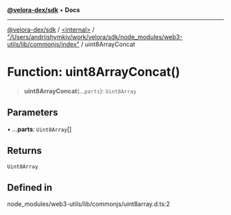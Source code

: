 [**@velora-dex/sdk**](../../../../README.md) • **Docs**

***

[@velora-dex/sdk](../../../../globals.md) / [\<internal\>](../../../README.md) / ["/Users/andriishymkiv/work/velora/sdk/node\_modules/web3-utils/lib/commonjs/index"](../README.md) / uint8ArrayConcat

# Function: uint8ArrayConcat()

> **uint8ArrayConcat**(...`parts`): `Uint8Array`

## Parameters

• ...**parts**: `Uint8Array`[]

## Returns

`Uint8Array`

## Defined in

node\_modules/web3-utils/lib/commonjs/uint8array.d.ts:2
